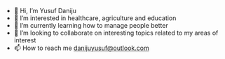 - 👋 Hi, I’m Yusuf Daniju
- 👀 I’m interested in healthcare, agriculture and education
- 🌱 I’m currently learning how to manage people better
- 💞️ I’m looking to collaborate on interesting topics related to my areas of interest
- 📫 How to reach me danijuyusuf@outlook.com

<!---
ydaniju/ydaniju is a ✨ special ✨ repository because its `README.md` (this file) appears on your GitHub profile.
You can click the Preview link to take a look at your changes.
--->
